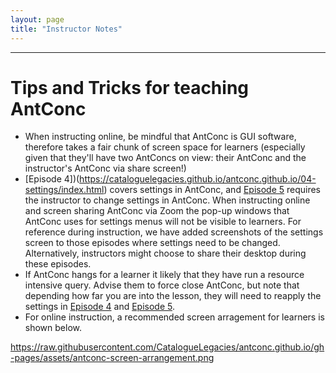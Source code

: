 ```yaml
---
layout: page
title: "Instructor Notes"
---
```


____
# Tips and Tricks for teaching AntConc

- When instructing online, be mindful that AntConc is GUI software, therefore takes a fair chunk of screen space for learners (especially given that they'll have two AntConcs on view: their AntConc and the instructor's AntConc via share screen!)
- [Episode 4])(https://cataloguelegacies.github.io/antconc.github.io/04-settings/index.html) covers settings in AntConc, and [Episode 5](https://cataloguelegacies.github.io/antconc.github.io/05-wordlists/index.html) requires the instructor to change settings in AntConc. When instructing online and screen sharing AntConc via Zoom the pop-up windows that AntConc uses for settings menus will not be visible to learners. For reference during instruction, we have added screenshots of the settings screen to those episodes where settings need to be changed. Alternatively, instructors might choose to share their desktop during these episodes.
- If AntConc hangs for a learner it likely that they have run a resource intensive query. Advise them to force close AntConc, but note that depending how far you are into the lesson, they will need to reapply the settings in [Episode 4](https://cataloguelegacies.github.io/antconc.github.io/04-settings/index.html) and [Episode 5](https://cataloguelegacies.github.io/antconc.github.io/05-wordlists/index.html).
- For online instruction, a recommended screen arragement for learners is shown below.

https://raw.githubusercontent.com/CatalogueLegacies/antconc.github.io/gh-pages/assets/antconc-screen-arrangement.png
